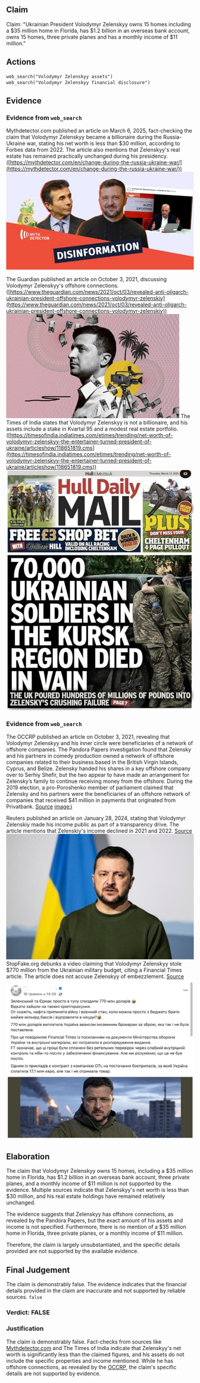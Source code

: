 ## Claim
Claim: "Ukrainian President Volodymyr Zelenskyy owns 15 homes including a $35 million home in Florida, has $1.2 billion in an overseas bank account, owns 15 homes, three private planes and has a monthly income of $11 million."

## Actions
```
web_search("Volodymyr Zelenskyy assets")
web_search("Volodymyr Zelenskyy financial disclosure")
```

## Evidence
### Evidence from `web_search`
Mythdetector.com published an article on March 6, 2025, fact-checking the claim that Volodymyr Zelenskyy became a billionaire during the Russia-Ukraine war, stating his net worth is less than $30 million, according to Forbes data from 2022. The article also mentions that Zelenskyy's real estate has remained practically unchanged during his presidency. ([https://mythdetector.com/en/change-during-the-russia-ukraine-war/](https://mythdetector.com/en/change-during-the-russia-ukraine-war/)) ![image 9015](media/2025-08-30_21-42-1756590153-373756.jpg)

The Guardian published an article on October 3, 2021, discussing Volodymyr Zelenskyy's offshore connections. ([https://www.theguardian.com/news/2021/oct/03/revealed-anti-oligarch-ukrainian-president-offshore-connections-volodymyr-zelenskiy](https://www.theguardian.com/news/2021/oct/03/revealed-anti-oligarch-ukrainian-president-offshore-connections-volodymyr-zelenskiy)) ![image 9016](media/2025-08-30_21-43-1756590228-336673.jpg) The Times of India states that Volodymyr Zelenskyy is not a billionaire, and his assets include a stake in Kvartal 95 and a modest real estate portfolio. ([https://timesofindia.indiatimes.com/etimes/trending/net-worth-of-volodymyr-zelenskyy-the-entertainer-turned-president-of-ukraine/articleshow/118651819.cms](https://timesofindia.indiatimes.com/etimes/trending/net-worth-of-volodymyr-zelenskyy-the-entertainer-turned-president-of-ukraine/articleshow/118651819.cms)) ![image 1](media/0.jpg)


### Evidence from `web_search`
The OCCRP published an article on October 3, 2021, revealing that Volodymyr Zelenskyy and his inner circle were beneficiaries of a network of offshore companies. The Pandora Papers investigation found that Zelensky and his partners in comedy production owned a network of offshore companies related to their business based in the British Virgin Islands, Cyprus, and Belize. Zelensky handed his shares in a key offshore company over to Serhiy Shefir, but the two appear to have made an arrangement for Zelensky’s family to continue receiving money from the offshore. During the 2019 election, a pro-Poroshenko member of parliament claimed that Zelensky and his partners were the beneficiaries of an offshore network of companies that received $41 million in payments that originated from Privatbank. [Source](https://www.occrp.org/en/project/the-pandora-papers/pandora-papers-reveal-offshore-holdings-of-ukrainian-president-and-his-inner-circle) <image:i>

Reuters published an article on January 28, 2024, stating that Volodymyr Zelenskiy made his income public as part of a transparency drive. The article mentions that Zelenskiy's income declined in 2021 and 2022. [Source](https://www.reuters.com/world/europe/ukraines-zelenskiy-publishes-income-part-transparency-drive-2024-01-28/) ![image 9021](media/2025-08-30_21-44-1756590287-192341.jpg) StopFake.org debunks a video claiming that Volodymyr Zelenskyy stole $770 million from the Ukrainian military budget, citing a Financial Times article. The article does not accuse Zelenskyy of embezzlement. [Source](https://www.stopfake.org/en/fake-zelenskyy-is-embezzling-huge-sums-of-money-from-military-budget-financial-times/) ![image 9022](media/2025-08-30_21-44-1756590297-794195.jpg)


## Elaboration
The claim that Volodymyr Zelenskyy owns 15 homes, including a $35 million home in Florida, has $1.2 billion in an overseas bank account, three private planes, and a monthly income of $11 million is not supported by the evidence. Multiple sources indicate that Zelenskyy's net worth is less than $30 million, and his real estate holdings have remained relatively unchanged.

The evidence suggests that Zelenskyy has offshore connections, as revealed by the Pandora Papers, but the exact amount of his assets and income is not specified. Furthermore, there is no mention of a $35 million home in Florida, three private planes, or a monthly income of $11 million.

Therefore, the claim is largely unsubstantiated, and the specific details provided are not supported by the available evidence.


## Final Judgement
The claim is demonstrably false. The evidence indicates that the financial details provided in the claim are inaccurate and not supported by reliable sources. `false`

### Verdict: FALSE

### Justification
The claim is demonstrably false. Fact-checks from sources like [Mythdetector.com](https://mythdetector.com/en/change-during-the-russia-ukraine-war/) and The Times of India indicate that Zelenskyy's net worth is significantly less than the claimed figures, and his assets do not include the specific properties and income mentioned. While he has offshore connections, as revealed by the [OCCRP](https://www.occrp.org/en/project/the-pandora-papers/pandora-papers-reveal-offshore-holdings-of-ukrainian-president-and-his-inner-circle), the claim's specific details are not supported by evidence.
